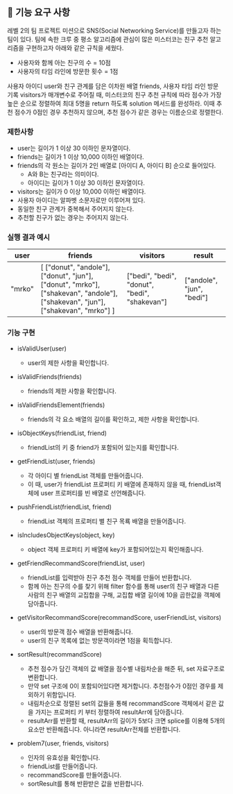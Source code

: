 ## 🚀 기능 요구 사항

레벨 2의 팀 프로젝트 미션으로 SNS(Social Networking Service)를 만들고자 하는 팀이 있다. 팀에 속한 크루 중 평소 알고리즘에 관심이 많은 미스터코는 친구 추천 알고리즘을 구현하고자 아래와 같은 규칙을 세웠다.
- 사용자와 함께 아는 친구의 수 = 10점 
- 사용자의 타임 라인에 방문한 횟수 = 1점

사용자 아이디 user와 친구 관계를 담은 이차원 배열 friends, 사용자 타임 라인 방문 기록 visitors가 매개변수로 주어질 때, 미스터코의 친구 추천 규칙에 따라 점수가 가장 높은 순으로 정렬하여 최대 5명을 return 하도록 solution 메서드를 완성하라. 이때 추천 점수가 0점인 경우 추천하지 않으며, 추천 점수가 같은 경우는 이름순으로 정렬한다.

### 제한사항

- user는 길이가 1 이상 30 이하인 문자열이다.
- friends는 길이가 1 이상 10,000 이하인 배열이다.
- friends의 각 원소는 길이가 2인 배열로 [아이디 A, 아이디 B] 순으로 들어있다.
  - A와 B는 친구라는 의미이다.
  - 아이디는 길이가 1 이상 30 이하인 문자열이다.
- visitors는 길이가 0 이상 10,000 이하인 배열이다.
- 사용자 아이디는 알파벳 소문자로만 이루어져 있다.
- 동일한 친구 관계가 중복해서 주어지지 않는다.
- 추천할 친구가 없는 경우는 주어지지 않는다.

### 실행 결과 예시

| user   | friends                                                                                                                         | visitors                                      | result                    |
| ------ | ------------------------------------------------------------------------------------------------------------------------------- | --------------------------------------------- | ------------------------- |
| "mrko" | [ ["donut", "andole"], ["donut", "jun"], ["donut", "mrko"], ["shakevan", "andole"], ["shakevan", "jun"], ["shakevan", "mrko"] ] | ["bedi", "bedi", "donut", "bedi", "shakevan"] | ["andole", "jun", "bedi"] |

### 기능 구현
- isValidUser(user)
  - user의 제한 사항을 확인합니다.

- isValidFriends(friends)
  - friends의 제한 사항을 확인합니다.

- isValidFriendsElement(friends)
  - friends의 각 요소 배열의 길이를 확인하고, 제한 사항을 확인합니다.

- isObjectKeys(friendList, friend)
  - friendList의 키 중 friend가 포함되어 있는지를 확인합니다.

- getFriendList(user, friends)
  - 각 아이디 별 friendList 객체를 만들어줍니다.
  - 이 때, user가 friendList 프로퍼티 키 배열에 존재하지 않을 때, friendList객체에 user 프로퍼티를 빈 배열로 선언해줍니다.

- pushFriendList(friendList, friend)
  - friendList 객체의 프로퍼티 별 친구 목룍 배열을 만들어줍니다.

- isIncludesObjectKeys(object, key)
  - object 객체 프로퍼티 키 배열에 key가 포함되어있는지 확인해줍니다.

- getFriendRecommandScore(friendList, user)
  - friendList를 입력받아 친구 추천 점수 객체를 만들어 반환합니다.
  - 함께 아는 친구의 수를 찾기 위해 filter 함수를 통해 user의 친구 배열과 다른 사람의 친구 배열의 교집합을 구해, 교집합 배열 길이에 10을 곱한값을 객체에 담아줍니다.

- getVisitorRecommandScore(recommandScore, userFriendList, visitors)
  - user의 방문객 점수 배열을 반환해줍니다.
  - user의 친구 목록에 없는 방문객이라면 1점을 획득합니다.

- sortResult(recommandScore)
  - 추천 점수가 담긴 객체의 값 배열을 점수별 내림차순을 해준 뒤, set 자료구조로 변환합니다.
  - 만약 set 구조에 0이 포함되어있다면 제거합니다. 추천점수가 0점인 경우를 제외하기 위함입니다.
  - 내림차순으로 정렬된 set의 값들을 통해 recommandScore 객체에서 같은 값을 가지는 프로퍼티 키 부터 정렬하여 resultArr에 담아줍니다.
  - resultArr를 반환할 때, resultArr의 길이가 5보다 크면 splice를 이용해 5개의 요소만 반환해줍니다. 아니라면 resultArr전체를 반환합니다.

- problem7(user, friends, visitors)
  - 인자의 유효성을 확인합니다.
  - friendList를 만들어줍니다.
  - recommandScore를 만들어줍니다.
  - sortResult를 통해 반환받은 값을 반환합니다.